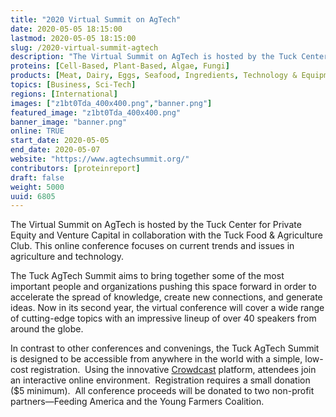 ```yaml
---
title: "2020 Virtual Summit on AgTech"
date: 2020-05-05 18:15:00
lastmod: 2020-05-05 18:15:00
slug: /2020-virtual-summit-agtech
description: "The Virtual Summit on AgTech is hosted by the Tuck Center for Private Equity and Venture Capital in collaboration with the Tuck Food & Agriculture Club. This online conference focuses on current trends and issues in agriculture and technology."
proteins: [Cell-Based, Plant-Based, Algae, Fungi]
products: [Meat, Dairy, Eggs, Seafood, Ingredients, Technology & Equipment]
topics: [Business, Sci-Tech]
regions: [International]
images: ["z1bt0Tda_400x400.png","banner.png"]
featured_image: "z1bt0Tda_400x400.png"
banner_image: "banner.png"
online: TRUE
start_date: 2020-05-05
end_date: 2020-05-07
website: "https://www.agtechsummit.org/"
contributors: [proteinreport]
draft: false
weight: 5000
uuid: 6805
---
```

<p>The Virtual Summit on AgTech is hosted by the Tuck Center for Private Equity and Venture Capital in collaboration with the Tuck Food & Agriculture Club. This online conference focuses on current trends and issues in agriculture and technology.</p>
<p>The Tuck AgTech Summit aims to bring together some of the most important people and organizations pushing this space forward in order to accelerate the spread of knowledge, create new connections, and generate ideas. Now in its second year, the virtual conference will cover a wide range of cutting-edge topics with an impressive lineup of over 40 speakers from around the globe.</p>
<p>In contrast to other conferences and convenings, the Tuck AgTech Summit is designed to be accessible from anywhere in the world with a simple, low-cost registration.  Using the innovative <a href="https://www.crowdcast.io/">Crowdcast</a> platform, attendees join an interactive online environment.  Registration requires a small donation ($5 minimum).  All conference proceeds will be donated to two non-profit partners—Feeding America and the Young Farmers Coalition.</p>
